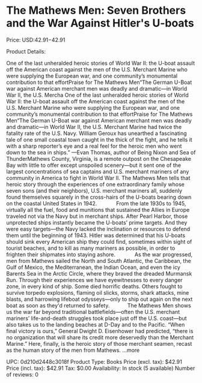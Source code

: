 # The Mathews Men: Seven Brothers and the War Against Hitler's U-boats

Price: USD:$42.91-$42.91

Product Details:

One of the last unheralded heroic stories of World War II: the U-boat assault off the American coast against the men of the U.S. Merchant Marine who were supplying the European war, and one community’s monumental contribution to that effortPraise for The Mathews Men“The German U-Boat war against American merchant men was deadly and dramatic—in World War II, the U.S. Mercha One of the last unheralded heroic stories of World War II: the U-boat assault off the American coast against the men of the U.S. Merchant Marine who were supplying the European war, and one community’s monumental contribution to that effortPraise for The Mathews Men“The German U-Boat war against American merchant men was deadly and dramatic—in World War II, the U.S. Merchant Marine had twice the fatality rate of the U.S. Navy. William Geroux has unearthed a fascinating tale of one small coastal town caught in the thick of the fight, and he tells it with a sharp reporter’s eye and a real feel for the heroic men who went down to the sea in ships.” —Evan Thomas, author of Being Nixon and Sea of ThunderMathews County, Virginia, is a remote outpost on the Chesapeake Bay with little to offer except unspoiled scenery—but it sent one of the largest concentrations of sea captains and U.S. merchant mariners of any community in America to fight in World War II. The Mathews Men tells that heroic story through the experiences of one extraordinary family whose seven sons (and their neighbors), U.S. merchant mariners all, suddenly found themselves squarely in the cross-hairs of the U-boats bearing down on the coastal United States in 1942.             From the late 1930s to 1945, virtually all the fuel, food and munitions that sustained the Allies in Europe traveled not via the Navy but in merchant ships. After Pearl Harbor, those unprotected ships instantly became the U-boats’ prime targets. And they were easy targets—the Navy lacked the inclination or resources to defend them until the beginning of 1943. Hitler was determined that his U-boats should sink every American ship they could find, sometimes within sight of tourist beaches, and to kill as many mariners as possible, in order to frighten their shipmates into staying ashore.             As the war progressed, men from Mathews sailed the North and South Atlantic, the Caribbean, the Gulf of Mexico, the Mediterranean, the Indian Ocean, and even the icy Barents Sea in the Arctic Circle, where they braved the dreaded Murmansk Run. Through their experiences we have eyewitnesses to every danger zone, in every kind of ship. Some died horrific deaths. Others fought to survive torpedo explosions, flaming oil slicks, storms, shark attacks, mine blasts, and harrowing lifeboat odysseys—only to ship out again on the next boat as soon as they'd returned to safety.            The Mathews Men shows us the war far beyond traditional battlefields—often the U.S. merchant mariners’ life-and-death struggles took place just off the U.S. coast—but also takes us to the landing beaches at D-Day and to the Pacific. “When final victory is ours,” General Dwight D. Eisenhower had predicted, “there is no organization that will share its credit more deservedly than the Merchant Marine.” Here, finally, is the heroic story of those merchant seamen, recast as the human story of the men from Mathews. ...more

UPC: 0d210d2448c3018f
Product Type: Books
Price (excl. tax): $42.91
Price (incl. tax): $42.91
Tax: $0.00
Availability: In stock (5 available)
Number of reviews: 0